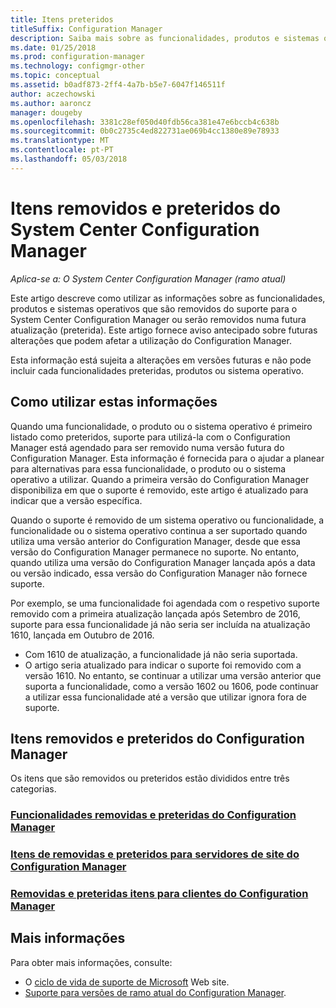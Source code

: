 ```yaml
---
title: Itens preteridos
titleSuffix: Configuration Manager
description: Saiba mais sobre as funcionalidades, produtos e sistemas operativos que já não suporta a System Center Configuration Manager.
ms.date: 01/25/2018
ms.prod: configuration-manager
ms.technology: configmgr-other
ms.topic: conceptual
ms.assetid: b0adf873-2ff4-4a7b-b5e7-6047f146511f
author: aczechowski
ms.author: aaroncz
manager: dougeby
ms.openlocfilehash: 3381c28ef050d40fdb56ca381e47e6bccb4c638b
ms.sourcegitcommit: 0b0c2735c4ed822731ae069b4cc1380e89e78933
ms.translationtype: MT
ms.contentlocale: pt-PT
ms.lasthandoff: 05/03/2018
---
```

# <a name="removed-and-deprecated-items-for-system-center-configuration-manager"></a>Itens removidos e preteridos do System Center Configuration Manager

*Aplica-se a: O System Center Configuration Manager (ramo atual)*

Este artigo descreve como utilizar as informações sobre as funcionalidades, produtos e sistemas operativos que são removidos do suporte para o System Center Configuration Manager ou serão removidos numa futura atualização (preterida). Este artigo fornece aviso antecipado sobre futuras alterações que podem afetar a utilização do Configuration Manager.  

Esta informação está sujeita a alterações em versões futuras e não pode incluir cada funcionalidades preteridas, produtos ou sistema operativo.  

## <a name="how-to-use-this-information"></a>Como utilizar estas informações  
Quando uma funcionalidade, o produto ou o sistema operativo é primeiro listado como preteridos, suporte para utilizá-la com o Configuration Manager está agendado para ser removido numa versão futura do Configuration Manager. Esta informação é fornecida para o ajudar a planear para alternativas para essa funcionalidade, o produto ou o sistema operativo a utilizar. Quando a primeira versão do Configuration Manager disponibiliza em que o suporte é removido, este artigo é atualizado para indicar que a versão específica.  

Quando o suporte é removido de um sistema operativo ou funcionalidade, a funcionalidade ou o sistema operativo continua a ser suportado quando utiliza uma versão anterior do Configuration Manager, desde que essa versão do Configuration Manager permanece no suporte. No entanto, quando utiliza uma versão do Configuration Manager lançada após a data ou versão indicado, essa versão do Configuration Manager não fornece suporte.

Por exemplo, se uma funcionalidade foi agendada com o respetivo suporte removido com a primeira atualização lançada após Setembro de 2016, suporte para essa funcionalidade já não seria ser incluída na atualização 1610, lançada em Outubro de 2016.
-  Com 1610 de atualização, a funcionalidade já não seria suportada.
-  O artigo seria atualizado para indicar o suporte foi removido com a versão 1610.
No entanto, se continuar a utilizar uma versão anterior que suporta a funcionalidade, como a versão 1602 ou 1606, pode continuar a utilizar essa funcionalidade até a versão que utilizar ignora fora de suporte.

## <a name="removed-and-deprecated-items-for-configuration-manager"></a>Itens removidos e preteridos do Configuration Manager
Os itens que são removidos ou preteridos estão divididos entre três categorias.  

### <a name="removed-and-deprecated-configuration-manager-featuressccmcoreplan-designchangesdeprecatedremoved-and-deprecated-cmfeatures"></a>[Funcionalidades removidas e preteridas do Configuration Manager](/sccm/core/plan-design/changes/deprecated/removed-and-deprecated-cmfeatures)
### <a name="removed-and-deprecated-items-for-configuration-manager-site-serverssccmcoreplan-designchangesdeprecatedremoved-and-deprecated-server"></a>[Itens de removidas e preteridos para servidores de site do Configuration Manager](/sccm/core/plan-design/changes/deprecated/removed-and-deprecated-server)
### <a name="removed-and-deprecated-items-for-configuration-manager-clientssccmcoreplan-designchangesdeprecatedremoved-and-deprecated-client"></a>[Removidas e preteridas itens para clientes do Configuration Manager](/sccm/core/plan-design/changes/deprecated/removed-and-deprecated-client)


## <a name="more-information"></a>Mais informações

Para obter mais informações, consulte:
 - O [ciclo de vida de suporte de Microsoft](https://support.microsoft.com/lifecycle) Web site.
 - [Suporte para versões de ramo atual do Configuration Manager](/sccm/core/servers/manage/current-branch-versions-supported).

